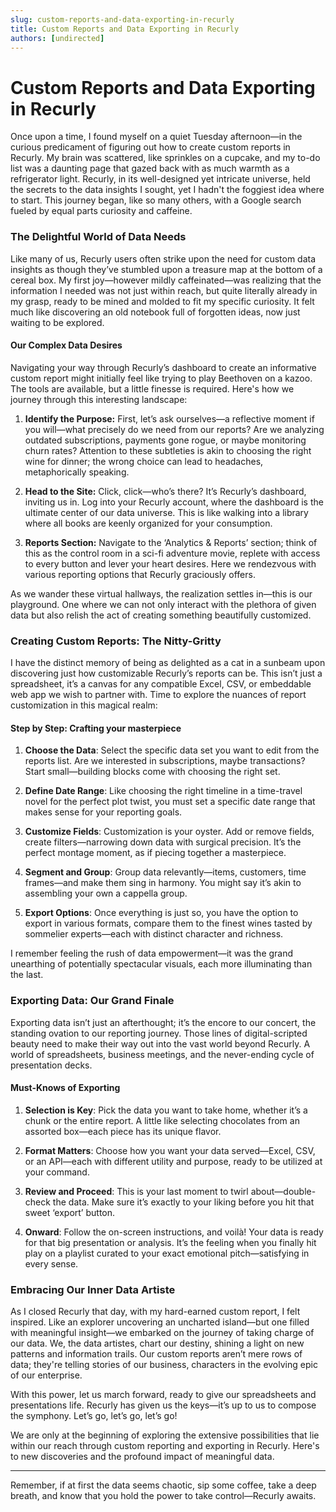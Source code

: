 ```yaml
---
slug: custom-reports-and-data-exporting-in-recurly
title: Custom Reports and Data Exporting in Recurly
authors: [undirected]
---
```



# Custom Reports and Data Exporting in Recurly

Once upon a time, I found myself on a quiet Tuesday afternoon—in the curious predicament of figuring out how to create custom reports in Recurly. My brain was scattered, like sprinkles on a cupcake, and my to-do list was a daunting page that gazed back with as much warmth as a refrigerator light. Recurly, in its well-designed yet intricate universe, held the secrets to the data insights I sought, yet I hadn't the foggiest idea where to start. This journey began, like so many others, with a Google search fueled by equal parts curiosity and caffeine.

### The Delightful World of Data Needs

Like many of us, Recurly users often strike upon the need for custom data insights as though they’ve stumbled upon a treasure map at the bottom of a cereal box. My first joy—however mildly caffeinated—was realizing that the information I needed was not just within reach, but quite literally already in my grasp, ready to be mined and molded to fit my specific curiosity. It felt much like discovering an old notebook full of forgotten ideas, now just waiting to be explored.

#### Our Complex Data Desires

Navigating your way through Recurly’s dashboard to create an informative custom report might initially feel like trying to play Beethoven on a kazoo. The tools are available, but a little finesse is required. Here's how we journey through this interesting landscape:

1. **Identify the Purpose:** First, let’s ask ourselves—a reflective moment if you will—what precisely do we need from our reports? Are we analyzing outdated subscriptions, payments gone rogue, or maybe monitoring churn rates? Attention to these subtleties is akin to choosing the right wine for dinner; the wrong choice can lead to headaches, metaphorically speaking.

2. **Head to the Site:** Click, click—who’s there? It’s Recurly’s dashboard, inviting us in. Log into your Recurly account, where the dashboard is the ultimate center of our data universe. This is like walking into a library where all books are keenly organized for your consumption.

3. **Reports Section:** Navigate to the ‘Analytics & Reports’ section; think of this as the control room in a sci-fi adventure movie, replete with access to every button and lever your heart desires. Here we rendezvous with various reporting options that Recurly graciously offers.

As we wander these virtual hallways, the realization settles in—this is our playground. One where we can not only interact with the plethora of given data but also relish the act of creating something beautifully customized.

### Creating Custom Reports: The Nitty-Gritty

I have the distinct memory of being as delighted as a cat in a sunbeam upon discovering just how customizable Recurly’s reports can be. This isn’t just a spreadsheet, it’s a canvas for any compatible Excel, CSV, or embeddable web app we wish to partner with. Time to explore the nuances of report customization in this magical realm:

#### Step by Step: Crafting your masterpiece

1. **Choose the Data**: Select the specific data set you want to edit from the reports list. Are we interested in subscriptions, maybe transactions? Start small—building blocks come with choosing the right set.

2. **Define Date Range**: Like choosing the right timeline in a time-travel novel for the perfect plot twist, you must set a specific date range that makes sense for your reporting goals. 

3. **Customize Fields**: Customization is your oyster. Add or remove fields, create filters—narrowing down data with surgical precision. It’s the perfect montage moment, as if piecing together a masterpiece.

4. **Segment and Group**: Group data relevantly—items, customers, time frames—and make them sing in harmony. You might say it’s akin to assembling your own a cappella group.

5. **Export Options**: Once everything is just so, you have the option to export in various formats, compare them to the finest wines tasted by sommelier experts—each with distinct character and richness.

I remember feeling the rush of data empowerment—it was the grand unearthing of potentially spectacular visuals, each more illuminating than the last.

### Exporting Data: Our Grand Finale

Exporting data isn’t just an afterthought; it’s the encore to our concert, the standing ovation to our reporting journey. Those lines of digital-scripted beauty need to make their way out into the vast world beyond Recurly. A world of spreadsheets, business meetings, and the never-ending cycle of presentation decks.

#### Must-Knows of Exporting

1. **Selection is Key**: Pick the data you want to take home, whether it’s a chunk or the entire report. A little like selecting chocolates from an assorted box—each piece has its unique flavor.

2. **Format Matters**: Choose how you want your data served—Excel, CSV, or an API—each with different utility and purpose, ready to be utilized at your command.

3. **Review and Proceed**: This is your last moment to twirl about—double-check the data. Make sure it’s exactly to your liking before you hit that sweet ‘export’ button.

4. **Onward**: Follow the on-screen instructions, and voilà! Your data is ready for that big presentation or analysis. It’s the feeling when you finally hit play on a playlist curated to your exact emotional pitch—satisfying in every sense.

### Embracing Our Inner Data Artiste

As I closed Recurly that day, with my hard-earned custom report, I felt inspired. Like an explorer uncovering an uncharted island—but one filled with meaningful insight—we embarked on the journey of taking charge of our data. We, the data artistes, chart our destiny, shining a light on new patterns and information trails. Our custom reports aren’t mere rows of data; they're telling stories of our business, characters in the evolving epic of our enterprise. 

With this power, let us march forward, ready to give our spreadsheets and presentations life. Recurly has given us the keys—it’s up to us to compose the symphony. Let’s go, let’s go, let’s go! 

We are only at the beginning of exploring the extensive possibilities that lie within our reach through custom reporting and exporting in Recurly. Here's to new discoveries and the profound impact of meaningful data.

---

Remember, if at first the data seems chaotic, sip some coffee, take a deep breath, and know that you hold the power to take control—Recurly awaits.